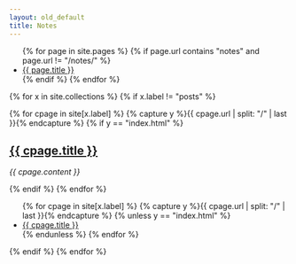 ```yaml
---
layout: old_default
title: Notes
---
```


<!-- This is a special file -->
<!-- The "notes" collection is not parsed by jekyll -->

<ul>
{% for page in site.pages %}
{% if page.url contains "notes" and page.url != "/notes/" %}
  <li><a href="{{ page.url }}">{{ page.title }}</a></li>
{% endif %}
{% endfor %}
</ul>

<!-- collection contents -->

{% for x in site.collections %}
{% if x.label != "posts" %}

{% for cpage in site[x.label] %}
{% capture y %}{{ cpage.url | split: "/" | last }}{% endcapture %}
{% if y == "index.html" %}
<h2><a href="{{ cpage.url }}">{{ cpage.title }}</a></h2>
<p><em>{{ cpage.content }}</em></p>
{% endif %}
{% endfor %}

<ul>
{% for cpage in site[x.label] %}
{% capture y %}{{ cpage.url | split: "/" | last }}{% endcapture %}
{% unless y == "index.html" %}
  <li><a href="{{ cpage.url }}">{{ cpage.title }}</a></li>
{% endunless %}
{% endfor %}
</ul>

{% endif %}
{% endfor %}
